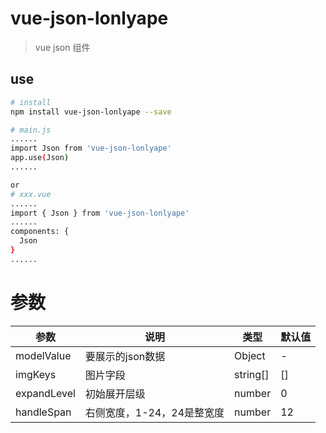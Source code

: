 # vue-json-lonlyape

> vue json 组件

## use

```bash
# install
npm install vue-json-lonlyape --save

# main.js
......
import Json from 'vue-json-lonlyape'
app.use(Json)
......

or
# xxx.vue
......
import { Json } from 'vue-json-lonlyape'
......
components: {
  Json
}
......
```


# 参数

| 参数 | 说明 | 类型 | 默认值 |
| --- | --- | --- | --- |
| modelValue | 要展示的json数据 | Object | - |
| imgKeys | 图片字段 | string[] |  [] |
| expandLevel | 初始展开层级 | number |  0 |
| handleSpan | 右侧宽度，1-24，24是整宽度 | number |  12 |